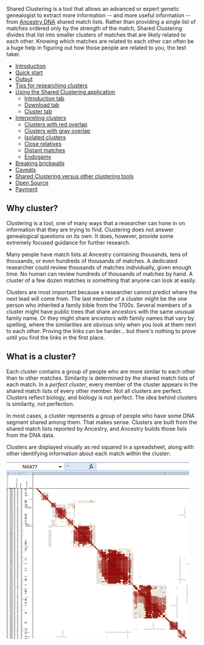 Shared Clustering is a tool that allows an advanced or expert genetic genealogist to extract more information -- and more useful information -- from [Ancestry DNA](http://www.ancestry.com) shared match lists. Rather than providing a single list of matches ordered only by the strength of the match, Shared Clustering divides that list into smaller clusters of matches that are likely related to each other. Knowing which matches are related to each other can often be a huge help in figuring out how those people are related to you, the test taker.

* [Introduction](https://github.com/jonathanbrecher/sharedclustering/wiki)
* [Quick start](https://github.com/jonathanbrecher/sharedclustering/wiki/Quick-start)
* [Output](https://github.com/jonathanbrecher/sharedclustering/wiki/Output)
* [Tips for researching clusters](https://github.com/jonathanbrecher/sharedclustering/wiki/Tips-for-researching-clusters)
* [Using the Shared Clustering application](https://github.com/jonathanbrecher/sharedclustering/wiki/Using-the-Shared-Clustering-application)
  * [Introduction tab](https://github.com/jonathanbrecher/sharedclustering/wiki/Introduction-tab)
  * [Download tab](https://github.com/jonathanbrecher/sharedclustering/wiki/Download-tab)
  * [Cluster tab](https://github.com/jonathanbrecher/sharedclustering/wiki/Cluster-tab)
* [Interpreting clusters](https://github.com/jonathanbrecher/sharedclustering/wiki/Interpreting-clusters)
  * [Clusters with red overlap](https://github.com/jonathanbrecher/sharedclustering/wiki/Interpreting-clusters-with-red-overlap)
  * [Clusters with gray overlap](https://github.com/jonathanbrecher/sharedclustering/wiki/Interpreting-clusters-with-gray-overlap)
  * [Isolated clusters](https://github.com/jonathanbrecher/sharedclustering/wiki/Interpreting-isolated-clusters)
  * [Close relatives](https://github.com/jonathanbrecher/sharedclustering/wiki/Close-relatives)
  * [Distant matches](https://github.com/jonathanbrecher/sharedclustering/wiki/Distant-matches)
  * [Endogamy](https://github.com/jonathanbrecher/sharedclustering/wiki/Endogamy)
* [Breaking brickwalls](https://github.com/jonathanbrecher/sharedclustering/wiki/Breaking-brickwalls)
* [Caveats](https://github.com/jonathanbrecher/sharedclustering/wiki/Caveats)
* [Shared Clustering versus other clustering tools](https://github.com/jonathanbrecher/sharedclustering/wiki/Shared-Clustering-versus-other-clustering-tools)
* [Open Source](https://github.com/jonathanbrecher/sharedclustering/wiki/Open-Source)
* [Payment](https://github.com/jonathanbrecher/sharedclustering/wiki/Payment)

## Why cluster?

Clustering is a tool, one of many ways that a researcher can hone in on information that they are trying to find. Clustering does not answer genealogical questions on its own. It does, however, provide some extremely focused guidance for further research.

Many people have match lists at Ancestry containing thousands, tens of thousands, or even hundreds of thousands of matches. A dedicated researcher could review thousands of matches individually, given enough time. No human can review hundreds of thousands of matches by hand. A cluster of a few dozen matches is something that anyone can look at easily.

Clusters are most important because a researcher cannot predict where the next lead will come from. The last member of a cluster might be the one person who inherited a family bible from the 1700s. Several members of a cluster might have public trees that share ancestors with the same unusual family name. Or they might share ancestors with family names that vary by spelling, where the similarities are obvious only when you look at them next to each other. Proving the links can be harder... but there's nothing to prove until you find the links in the first place.

## What is a cluster?

Each cluster contains a group of people who are more similar to each other than to other matches. Similarity is determined by the shared match lists of each match. In a _perfect cluster_, every member of the cluster appears in the shared match lists of every other member. Not all clusters are perfect. Clusters reflect biology, and biology is not perfect. The idea behind clusters is similarity, not perfection.

In most cases, a cluster represents a group of people who have some DNA segment shared among them. That makes sense. Clusters are built from the shared match lists reported by Ancestry, and Ancestry builds those lists from the DNA data.

Clusters are displayed visually as red squared in a spreadsheet, along with other identifying information about each match within the cluster:

![Clusters overview](examples/clusters-overview.png)